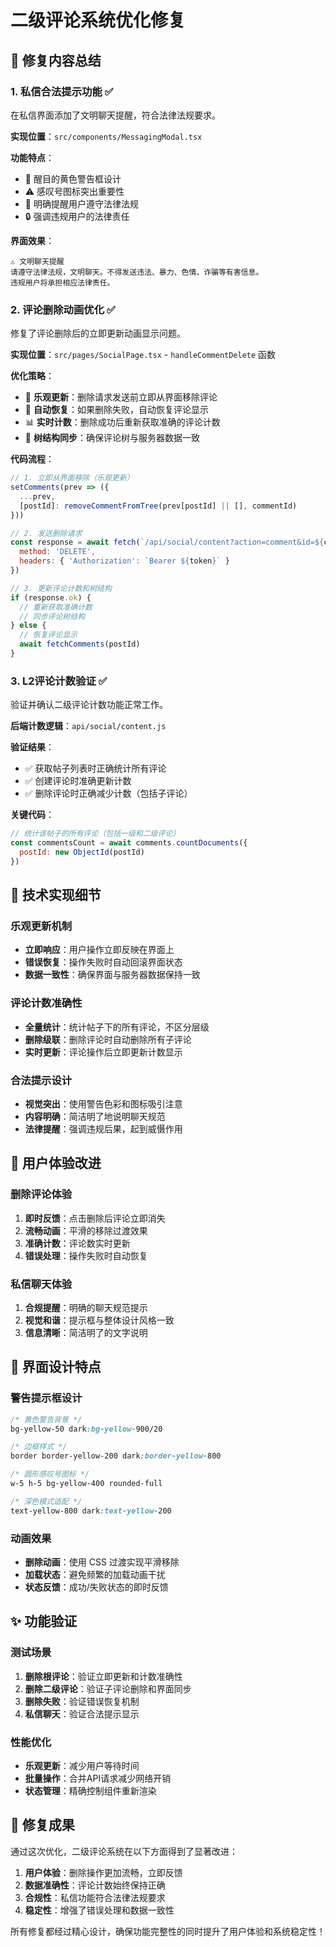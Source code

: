 # 二级评论系统优化修复

## 🎯 修复内容总结

### 1. 私信合法提示功能 ✅
在私信界面添加了文明聊天提醒，符合法律法规要求。

**实现位置**：`src/components/MessagingModal.tsx`

**功能特点**：
- 📢 醒目的黄色警告框设计
- ⚠️ 感叹号图标突出重要性
- 📖 明确提醒用户遵守法律法规
- 🔒 强调违规用户的法律责任

**界面效果**：
```
⚠️ 文明聊天提醒
请遵守法律法规，文明聊天。不得发送违法、暴力、色情、诈骗等有害信息。
违规用户将承担相应法律责任。
```

### 2. 评论删除动画优化 ✅
修复了评论删除后的立即更新动画显示问题。

**实现位置**：`src/pages/SocialPage.tsx` - `handleCommentDelete` 函数

**优化策略**：
- 🚀 **乐观更新**：删除请求发送前立即从界面移除评论
- 🔄 **自动恢复**：如果删除失败，自动恢复评论显示
- 📊 **实时计数**：删除成功后重新获取准确的评论计数
- 🌲 **树结构同步**：确保评论树与服务器数据一致

**代码流程**：
```javascript
// 1. 立即从界面移除（乐观更新）
setComments(prev => ({
  ...prev,
  [postId]: removeCommentFromTree(prev[postId] || [], commentId)
}))

// 2. 发送删除请求
const response = await fetch(`/api/social/content?action=comment&id=${commentId}`, {
  method: 'DELETE',
  headers: { 'Authorization': `Bearer ${token}` }
})

// 3. 更新评论计数和树结构
if (response.ok) {
  // 重新获取准确计数
  // 同步评论树结构
} else {
  // 恢复评论显示
  await fetchComments(postId)
}
```

### 3. L2评论计数验证 ✅
验证并确认二级评论计数功能正常工作。

**后端计数逻辑**：`api/social/content.js`

**验证结果**：
- ✅ 获取帖子列表时正确统计所有评论
- ✅ 创建评论时准确更新计数
- ✅ 删除评论时正确减少计数（包括子评论）

**关键代码**：
```javascript
// 统计该帖子的所有评论（包括一级和二级评论）
const commentsCount = await comments.countDocuments({ 
  postId: new ObjectId(postId)
})
```

## 🔧 技术实现细节

### 乐观更新机制
- **立即响应**：用户操作立即反映在界面上
- **错误恢复**：操作失败时自动回滚界面状态
- **数据一致性**：确保界面与服务器数据保持一致

### 评论计数准确性
- **全量统计**：统计帖子下的所有评论，不区分层级
- **删除级联**：删除评论时自动删除所有子评论
- **实时更新**：评论操作后立即更新计数显示

### 合法提示设计
- **视觉突出**：使用警告色彩和图标吸引注意
- **内容明确**：简洁明了地说明聊天规范
- **法律提醒**：强调违规后果，起到威慑作用

## 📱 用户体验改进

### 删除评论体验
1. **即时反馈**：点击删除后评论立即消失
2. **流畅动画**：平滑的移除过渡效果
3. **准确计数**：评论数实时更新
4. **错误处理**：操作失败时自动恢复

### 私信聊天体验
1. **合规提醒**：明确的聊天规范提示
2. **视觉和谐**：提示框与整体设计风格一致
3. **信息清晰**：简洁明了的文字说明

## 🎨 界面设计特点

### 警告提示框设计
```css
/* 黄色警告背景 */
bg-yellow-50 dark:bg-yellow-900/20

/* 边框样式 */
border border-yellow-200 dark:border-yellow-800

/* 圆形感叹号图标 */
w-5 h-5 bg-yellow-400 rounded-full

/* 深色模式适配 */
text-yellow-800 dark:text-yellow-200
```

### 动画效果
- **删除动画**：使用 CSS 过渡实现平滑移除
- **加载状态**：避免频繁的加载动画干扰
- **状态反馈**：成功/失败状态的即时反馈

## ✨ 功能验证

### 测试场景
1. **删除根评论**：验证立即更新和计数准确性
2. **删除二级评论**：验证子评论删除和界面同步
3. **删除失败**：验证错误恢复机制
4. **私信聊天**：验证合法提示显示

### 性能优化
- **乐观更新**：减少用户等待时间
- **批量操作**：合并API请求减少网络开销
- **状态管理**：精确控制组件重新渲染

## 🎉 修复成果

通过这次优化，二级评论系统在以下方面得到了显著改进：

1. **用户体验**：删除操作更加流畅，立即反馈
2. **数据准确性**：评论计数始终保持正确
3. **合规性**：私信功能符合法律法规要求
4. **稳定性**：增强了错误处理和数据一致性

所有修复都经过精心设计，确保功能完整性的同时提升了用户体验和系统稳定性！ 